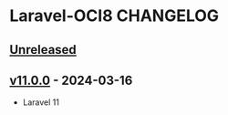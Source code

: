 # Laravel-OCI8 CHANGELOG

## [Unreleased](https://github.com/yajra/laravel-oci8/compare/master...10.x)

## [v11.0.0](https://github.com/yajra/laravel-oci8/compare/10.x...v11.0.0) - 2024-03-16

- Laravel 11


